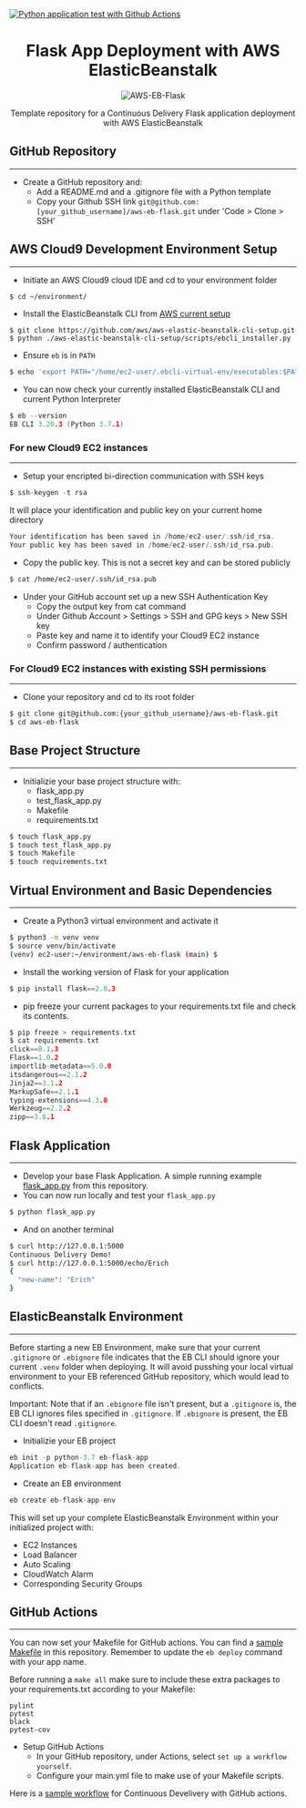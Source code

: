 [![Python application test with Github Actions](https://github.com/erich-hs/aws-eb-flask/actions/workflows/main.yml/badge.svg)](https://github.com/erich-hs/aws-eb-flask/actions/workflows/main.yml)

<div align="center">

# Flask App Deployment with AWS ElasticBeanstalk

![AWS-EB-Flask](https://user-images.githubusercontent.com/77303576/194007980-eacc379a-2400-4804-86a0-fe340f857d3f.png)

Template repository for a Continuous Delivery Flask application deployment with AWS ElasticBeanstalk
</div>

## GitHub Repository
---
* Create a GitHub repository and:
    * Add a README.md and a .gitignore file with a Python template
    * Copy your Github SSH link `git@github.com:[your_github_username]/aws-eb-flask.git` under 'Code > Clone > SSH'

## AWS Cloud9 Development Environment Setup
---
* Initiate an AWS Cloud9 cloud IDE and cd to your environment folder
```bash
$ cd ~/environment/
```
* Install the ElasticBeanstalk CLI from [AWS current setup](https://github.com/aws/aws-elastic-beanstalk-cli-setup)
```
$ git clone https://github.com/aws/aws-elastic-beanstalk-cli-setup.git
$ python ./aws-elastic-beanstalk-cli-setup/scripts/ebcli_installer.py
```
* Ensure `eb` is in `PATH`
```bash
$ echo 'export PATH="/home/ec2-user/.ebcli-virtual-env/executables:$PATH"' >> ~/.bash_profile && source ~/.bash_profile
```
* You can now check your currently installed ElasticBeanstalk CLI and current Python Interpreter
```c
$ eb --version
EB CLI 3.20.3 (Python 3.7.1)
```
### For new Cloud9 EC2 instances
---
* Setup your encripted bi-direction communication with SSH keys
```c
$ ssh-keygen -t rsa
```
It will place your identification and public key on your current home directory
```c
Your identification has been saved in /home/ec2-user/.ssh/id_rsa.
Your public key has been saved in /home/ec2-user/.ssh/id_rsa.pub.
```
* Copy the public key. This is not a secret key and can be stored publicly
```bash
$ cat /home/ec2-user/.ssh/id_rsa.pub
```
* Under your GitHub account set up a new SSH Authentication Key
    * Copy the output key from cat command
    * Under Github Account > Settings > SSH and GPG keys > New SSH key
    * Paste key and name it to identify your Cloud9 EC2 instance
    * Confirm password / authentication

### For Cloud9 EC2 instances with existing SSH permissions
---
* Clone your repository and cd to its root folder
```bash
$ git clone git@github.com:{your_github_username}/aws-eb-flask.git
$ cd aws-eb-flask
```

## Base Project Structure
---
* Initializie your base project structure with:
    * flask_app.py
    * test_flask_app.py
    * Makefile
    * requirements.txt
```bash
$ touch flask_app.py
$ touch test_flask_app.py
$ touch Makefile
$ touch requirements.txt
```

## Virtual Environment and Basic Dependencies
---
* Create a Python3 virtual environment and activate it
```bash
$ python3 -m venv venv
$ source venv/bin/activate
(venv) ec2-user:~/environment/aws-eb-flask (main) $
```
* Install the working version of Flask for your application
```c
$ pip install flask==2.0.3
```
* pip freeze your current packages to your requirements.txt file and check its contents.
```c
$ pip freeze > requirements.txt
$ cat requirements.txt
click==8.1.3
Flask==1.0.2
importlib-metadata==5.0.0
itsdangerous==2.1.2
Jinja2==3.1.2
MarkupSafe==2.1.1
typing-extensions==4.3.0
Werkzeug==2.2.2
zipp==3.8.1
```

## Flask Application
---
* Develop your base Flask Application. A simple running example [flask_app.py](flask_app.py) from this repository.
* You can now run locally and test your `flask_app.py`
```c
$ python flask_app.py
```
* And on another terminal
```bash
$ curl http://127.0.0.1:5000
Continuous Delivery Demo!
$ curl http://127.0.0.1:5000/echo/Erich
{
  "new-name": "Erich"
}
```

## ElasticBeanstalk Environment
---
Before starting a new EB Environment, make sure that your current `.gitignore` or `.ebignore` file indicates that the EB CLI should ignore your current `.venv` folder when deploying. It will avoid pusshing your local virtual environment to your EB referenced GitHub repository, which would lead to conflicts.

Important: Note that if an `.ebignore` file isn't present, but a `.gitignore` is, the EB CLI ignores files specified in `.gitignore`. If `.ebignore` is present, the EB CLI doesn't read `.gitignore`.
* Initializie your EB project
```c
eb init -p python-3.7 eb-flask-app
Application eb-flask-app has been created.
```
* Create an EB environment
```c
eb create eb-flask-app-env
```
This will set up your complete ElasticBeanstalk Environment within your initialized project with:
* EC2 Instances
* Load Balancer
* Auto Scaling
* CloudWatch Alarm
* Corresponding Security Groups

## GitHub Actions
---
You can now set your Makefile for GitHub actions. You can find a [sample Makefile](Makefile) in this repository. Remember to update the `eb deploy` command with your app name.

Before running a `make all` make sure to include these extra packages to your requirements.txt according to your Makefile:
```
pylint
pytest
black
pytest-cov
```
* Setup GitHub Actions
   * In your GitHub repository, under Actions, select `set up a workflow yourself`.
   * Configure your main.yml file to make use of your Makefile scripts.
 
Here is a [sample workflow](/.github/workflows/main.yml) for Continuous Develivery with GitHub actions.
